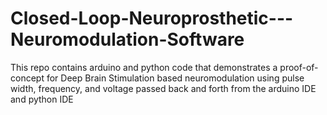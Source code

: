 # Closed-Loop-Neuroprosthetic---Neuromodulation-Software
This repo contains arduino and python code that demonstrates a proof-of-concept for Deep Brain Stimulation based neuromodulation using pulse width, frequency, and voltage passed back and forth from the arduino IDE and python IDE
